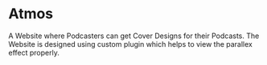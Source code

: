 # Atmos

A Website where Podcasters can get Cover Designs for their Podcasts. The Website is designed using custom plugin which helps to view the
parallex effect properly.
